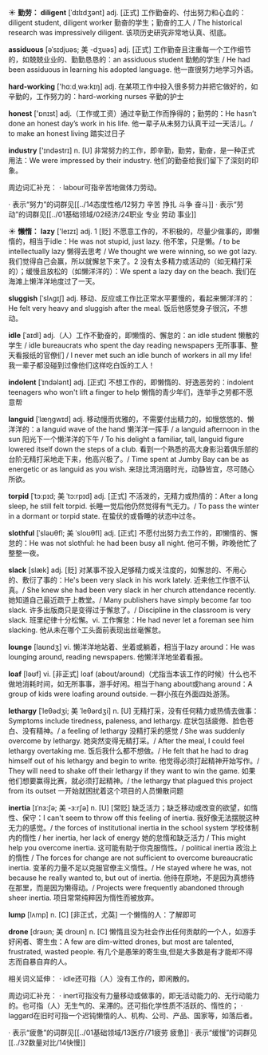 ☀ <span class="category">**勤劳：**</span>
<span class="vocabulary">**diligent**</span> [ˈdɪlɪdʒənt]
<span class="definition">adj. [正式] 工作勤奋的、付出努力和心血的：</span>diligent student, diligent worker 勤奋的学生；勤奋的工人 / The historical research was impressively diligent. 该项历史研究非常地认真、彻底。           

<span class="vocabulary">**assiduous**</span> [əˈsɪdjuəs; 美 -dʒuəs]
<span class="definition">adj. [正式] 工作勤奋且注重每一个工作细节的，如兢兢业业的、勤勤恳恳的：</span>an assiduous student 勤勉的学生 / He had been assiduous in learning his adopted language. 他一直很努力地学习外语。

<span class="vocabulary">**hard-working**</span> ['hɑːd͵wə:kɪŋ] 
<span class="definition">adj. 在某项工作中投入很多努力并把它做好的，如辛勤的，工作努力的：</span>hard-working nurses 辛勤的护士

<span class="vocabulary">**honest**</span> ['ɒnɪst] 
<span class="definition">adj.（工作或工资）通过辛勤工作而挣得的；勤劳的：</span>He hasn’t done an honest day’s work in his life. 他一辈子从未努力认真干过一天活儿。/ to make an honest living 踏实过日子

<span class="vocabulary">**industry**</span> ['ɪndəstrɪ] 
<span class="definition">n. [U] 非常努力的工作，即辛勤，勤劳，勤奋，是一种正式用法：</span>We were impressed by their industry. 他们的勤奋给我们留下了深刻的印象。

周边词汇补充：
· labour可指辛苦地做体力劳动。

· 表示“努力”的词群见[[../14态度性格/12努力 辛苦 挣扎 斗争 奋斗]]
· 表示“劳动”的词群见[[../01基础领域/02经济/24职业 专业 劳动 事业]]

☀ <span class="category">**懒惰：**</span>
<span class="vocabulary">**lazy**</span> ['leɪzɪ] 
<span class="definition">adj. 1 [贬] 不愿意工作的，不积极的，尽量少做事的，即懒惰的，相当于idle：</span>He was not stupid, just lazy. 他不笨，只是懒。/ to be intellectually lazy 懒得去思考 / We thought we were winning, so we got lazy. 我们觉得自己会赢，所以就懈怠下来了。<span class="definition">2 没有太多精力或活动的（如无精打采的）；缓慢且放松的（如懒洋洋的）：</span>We spent a lazy day on the beach. 我们在海滩上懒洋洋地度过了一天。
           
<span class="vocabulary">**sluggish**</span> [ˈslʌgɪʃ]
<span class="definition">adj. 移动、反应或工作比正常水平要慢的，看起来懒洋洋的：</span>He felt very heavy and sluggish after the meal. 饭后他感觉身子很沉，不想动。
           
<span class="vocabulary">**idle**</span> [ˈaɪdl]
<span class="definition">adj.（人）工作不勤奋的，即懒惰的、懈怠的：</span>an idle student 懒散的学生 / idle bureaucrats who spent the day reading newspapers 无所事事、整天看报纸的官僚们 / I never met such an idle bunch of workers in all my life! 我一辈子都没碰到过像他们这样吃白饭的工人！
           
<span class="vocabulary">**indolent**</span> [ˈɪndələnt]
<span class="definition">adj. [正式] 不想工作的，即懒惰的、好逸恶劳的：</span>indolent teenagers who won't lift a finger to help 懒惰的青少年们，连举手之劳都不愿意帮
           
<span class="vocabulary">**languid**</span> [ˈlæŋgwɪd]
<span class="definition">adj. 移动慢而优雅的，不需要付出精力的，如慢悠悠的、懒洋洋的：</span>a languid wave of the hand 懒洋洋一挥手 / a languid afternoon in the sun 阳光下一个懒洋洋的下午 / To his delight a familiar, tall, languid figure lowered itself down the steps of a club. 看到一个熟悉的高大身影沿着俱乐部的台阶无精打采地走下来，他高兴极了。/ Time spent at Jumby Bay can be as energetic or as languid as you wish. 来琼比湾消磨时光，动静皆宜，尽可随心所欲。
           
<span class="vocabulary">**torpid**</span> [ˈtɔ:pɪd; 美 ˈtɔ:rpɪd]
<span class="definition">adj. [正式] 不活泼的，无精力或热情的：</span>After a long sleep, he still felt torpid. 长睡一觉后他仍然觉得有气无力。/ To pass the winter in a dormant or torpid state. 在蛰伏的或昏睡的状态中过冬。

<span class="vocabulary">**slothful**</span> [ˈsləʊθfl; 美 ˈsloʊθfl]
<span class="definition">adj. [正式] 不愿付出努力去工作的，即懒惰的、懈怠的：</span>He was not slothful: he had been busy all night. 他可不懒，昨晚他忙了整整一夜。           

<span class="vocabulary">**slack**</span> [slæk]
<span class="definition">adj. [贬] 对某事不投入足够精力或关注度的，如懈怠的、不用心的、敷衍了事的：</span>He's been very slack in his work lately. 近来他工作很不认真。/ She knew she had been very slack in her church attendance recently. 她知道自己最近疏于上教堂。/ Many publishers have simply become far too slack. 许多出版商只是变得过于懈怠了。/ Discipline in the classroom is very slack. 班里纪律十分松懈。<span class="definition">vi. 工作懈怠：</span>He had never let a foreman see him slacking. 他从未在哪个工头面前表现出丝毫懈怠。

<span class="vocabulary">**lounge**</span> [laʊndӡ] 
<span class="definition">vi. 懒洋洋地站着、坐着或躺着，相当于lazy around：</span>He was lounging around, reading newspapers. 他懒洋洋地坐着看报。

<span class="vocabulary">**loaf**</span> [ləʊf] 
<span class="definition">vi. [非正式] loaf (about/around)（尤指当本该工作的时候）什么也不做地消耗时间，如无所事事，游手好闲。相当于hang about或hang around：</span>A group of kids were loafing around outside. 一群小孩在外面四处游荡。
           
<span class="vocabulary">**lethargy**</span> [ˈleθədʒi; 美 ˈleθərdʒi]
<span class="definition">n. [U] 无精打采，没有任何精力或热情去做事：</span>Symptoms include tiredness, paleness, and lethargy. 症状包括疲倦、脸色苍白、没有精神。/ a feeling of lethargy 没精打采的感觉 / She was suddenly overcome by lethargy. 她突然变得无精打采。/ After the meal, I could feel lethargy overtaking me. 饭后我什么都不想做。/ He felt that he had to drag himself out of his lethargy and begin to write. 他觉得必须打起精神开始写作。/ They will need to shake off their lethargy if they want to win the game. 如果他们想要赢得比赛，就必须打起精神。/ the lethargy that plagued this project from its outset 一开始就困扰着这个项目的人员懒散问题
                      
<span class="vocabulary">**inertia**</span> [ɪˈnɜ:ʃə; 美 -ɜ:rʃə]
<span class="definition">n. [U] [常贬] 缺乏活力；缺乏移动或改变的欲望，如惰性、保守：</span>I can't seem to throw off this feeling of inertia. 我好像无法摆脱这种无力的感觉。/ the forces of institutional inertia in the school system 学校体制内的惰性 / her inertia, her lack of energy 她的怠惰和缺乏活力 / This might help you overcome inertia. 这可能有助于你克服惰性。/ political inertia 政治上的惰性 / The forces for change are not sufficient to overcome bureaucratic inertia. 变革的力量不足以克服官僚主义惰性。/ He stayed where he was, not because he really wanted to, but out of inertia. 他待在原地，不是因为真想待在那里，而是因为懒得动。/ Projects were frequently abandoned through sheer inertia. 项目常常纯粹因为惰性而被放弃。

<span class="vocabulary">**lump**</span> [lʌmp]
<span class="definition">n. [C] [非正式，尤英] 一个懒惰的人：</span>了解即可
           
<span class="vocabulary">**drone**</span> [drəʊn; 美 droʊn]
<span class="definition">n. [C] 懒惰且没为社会作出任何贡献的一个人，如游手好闲者、寄生虫：</span>A few are dim-witted drones, but most are talented, frustrated, wasted people. 有几个是愚笨的寄生虫,但是大多数是有才能却不得志而自暴自弃的人。
 
相关词义延伸：
· idle还可指（人）没有工作的，即闲散的。

周边词汇补充：
· inert可指没有力量移动或做事的，即无活动能力的、无行动能力的。也可指（人）无生气的、呆滞的。还可指化学性质不活跃的、惰性的；
· laggard在旧时可指一个迟钝懒惰的人、机构、公司、产品、国家等，如落后者。

· 表示“疲惫”的词群见[[../01基础领域/13医疗/71疲劳 疲惫]]
· 表示“缓慢”的词群见[[../32数量对比/14快慢]]
